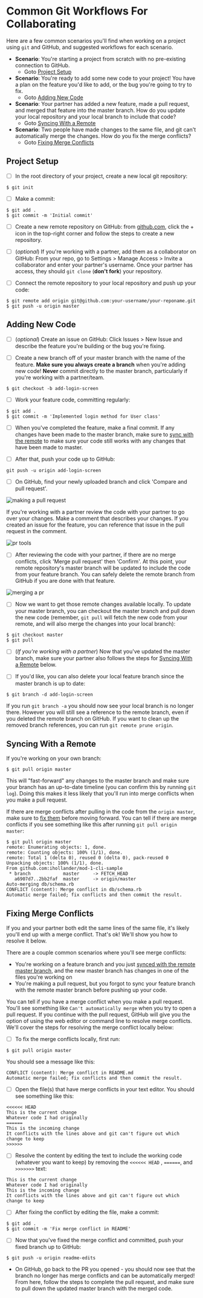 # Common Git Workflows For Collaborating

Here are a few common scenarios you'll find when working on a project using `git` and GitHub, and suggested workflows for each scenario. 

- **Scenario**: You're starting a project from scratch with no pre-existing connection to GitHub.
    - Goto [Project Setup](#project-setup)
- **Scenario**: You're ready to add some new code to your project! You have a plan on the feature you'd like to add, or the bug you're going to try to fix.
    - Goto [Adding New Code](#adding-new-code)
- **Scenario**: Your partner has added a new feature, made a pull request, and merged that feature into the master branch. How do you update your local repository and your local branch to include that code?
    - Goto [Syncing With a Remote](#syncing-with-a-remote)
- **Scenario**: Two people have made changes to the same file, and git can't automatically merge the changes. How do you fix the merge conflicts?
    - Goto [Fixing Merge Conflicts](#fixing-merge-conflicts)


## Project Setup

- [ ] In the root directory of your project, create a new local git repository: 

```
$ git init
```

- [ ] Make a commit:

```
$ git add .
$ git commit -m 'Initial commit'
```

- [ ] Create a new remote repository on GitHub: from [github.com](https://github.com), click the + icon in the top-right corner and follow the steps to create a new repository.

- [ ] (*optional*) If you're working with a partner, add them as a collaborator on GitHub: From your repo, go to Settings > Manage Access > Invite a collaborator and enter your partner's username. Once your partner has access, they should `git clone` (**don't fork**) your repository.

- [ ] Connect the remote repository to your local repository and push up your code:

```
$ git remote add origin git@github.com:your-username/your-reponame.git
$ git push -u origin master
```

## Adding New Code

- [ ] (*optional*) Create an issue on GitHub: Click Issues > New Issue and describe the feature you're building or the bug you're fixing.

- [ ] Create a new branch off of your master branch with the name of the feature. **Make sure you always create a branch** when you're adding new code! **Never** commit directly to the master branch, particularly if you're working with a partner/team.

```
$ git checkout -b add-login-screen
```

- [ ] Work your feature code, committing regularly:

```
$ git add .
$ git commit -m 'Implemented login method for User class'
```

- [ ] When you've completed the feature, make a final commit. If any changes have been made to the master branch, make sure to [sync with the remote](#syncing-with-a-remote) to make sure your code still works with any changes that have been made to master.

- [ ] After that, push your code up to GitHub:

```
git push -u origin add-login-screen
```

- [ ] On GitHub, find your newly uploaded branch and click 'Compare and pull request'. 

![making a pull request](screenshots/compare-and-pr.png)

If you're working with a partner review the code with your partner to go over your changes. Make a comment that describes your changes. If you created an issue for the feature, you can reference that issue in the pull request in the comment.

![pr tools](screenshots/pr-tools.png)

- [ ] After reviewing the code with your partner, if there are no merge conflicts, click 'Merge pull request' then 'Confirm'. At this point, your remote repository's master branch will be updated to include the code from your feature branch. You can safely delete the remote branch from GitHub if you are done with that feature.

![merging a pr](screenshots/merge-pr.png)

- [ ] Now we want to get those remote changes available locally. To update your master branch, you can checkout the master branch and pull down the new code (remember, `git pull` will fetch the new code from your remote, and will also merge the changes into your local branch):

```
$ git checkout master
$ git pull
```

- [ ] (*If you're working with a partner*) Now that you've updated the master branch, make sure your partner also follows the steps for [Syncing With a Remote](#syncing-with-a-remote) below.

- [ ] If you'd like, you can also delete your local feature branch since the master branch is up to date:

```
$ git branch -d add-login-screen
```

If you run `git branch -a` you should now see your local branch is no longer there. However you will still see a reference to the remote branch, even if you deleted the remote branch on GitHub. If you want to clean up the removed branch references, you can run `git remote prune origin`.

## Syncing With a Remote

If you're working on your own branch:

```
$ git pull origin master
```

This will "fast-forward" any changes to the master branch and make sure your branch has an up-to-date timeline (you can confirm this by running `git log`). Doing this makes it less likely that you'll run into merge conflicts when you make a pull request.

If there are merge conflicts after pulling in the code from the `origin master`, make sure to [fix them](#fixing-merge-conflicts) before moving forward. You can tell if there are merge conflicts if you see something like this after running `git pull origin master`:

```
$ git pull origin master
remote: Enumerating objects: 1, done.
remote: Counting objects: 100% (1/1), done.
remote: Total 1 (delta 0), reused 0 (delta 0), pack-reused 0
Unpacking objects: 100% (1/1), done.
From github.com:ihollander/mod-1-cli-sample
 * branch            master     -> FETCH_HEAD
   a6907d7..2bb2faf  master     -> origin/master
Auto-merging db/schema.rb
CONFLICT (content): Merge conflict in db/schema.rb
Automatic merge failed; fix conflicts and then commit the result.
```

## Fixing Merge Conflicts

If you and your partner both edit the same lines of the same file, it's likely you'll end up with a merge conflict. That's ok! We'll show you how to resolve it below.

There are a couple common scenarios where you'll see merge conflicts:

- You're working on a feature branch and you just [synced with the remote master branch](#syncing-with-a-remote), and the new master branch has changes in one of the files you're working on
- You're making a pull request, but you forgot to sync your feature branch with the remote master branch before pushing up your code.

You can tell if you have a merge conflict when you make a pull request. You'll see something like `Can't automatically merge` when you try to open a pull request. If you continue with the pull request, GitHub will give you the option of using the web editor or command line to resolve merge conflicts. We'll cover the steps for resolving the merge conflict locally below:

- [ ] To fix the merge conflicts locally, first run:

```
$ git pull origin master
```

You should see a message like this:

```
CONFLICT (content): Merge conflict in README.md
Automatic merge failed; fix conflicts and then commit the result.
```

- [ ] Open the file(s) that have merge conflicts in your text editor. You should see something like this:

```
<<<<<< HEAD
This is the current change
Whatever code I had originally
======
This is the incoming change
It conflicts with the lines above and git can't figure out which change to keep
>>>>>>
```

- [ ] Resolve the content by editing the text to include the working code (whatever you want to keep) by removing the `<<<<<< HEAD` , `======`, and `>>>>>>>` text:

```
This is the current change
Whatever code I had originally
This is the incoming change
It conflicts with the lines above and git can't figure out which change to keep
```

- [ ] After fixing the conflict by editing the file, make a commit:

```
$ git add .
$ git commit -m 'Fix merge conflict in README'
```

- [ ] Now that you've fixed the merge conflict and committed, push your fixed branch up to GitHub:

```
$ git push -u origin readme-edits
```

- On GitHub, go back to the PR you opened - you should now see that the branch no longer has merge conflicts and can be automatically merged! From here, follow the steps to complete the pull request, and make sure to pull down the updated master branch with the merged code.